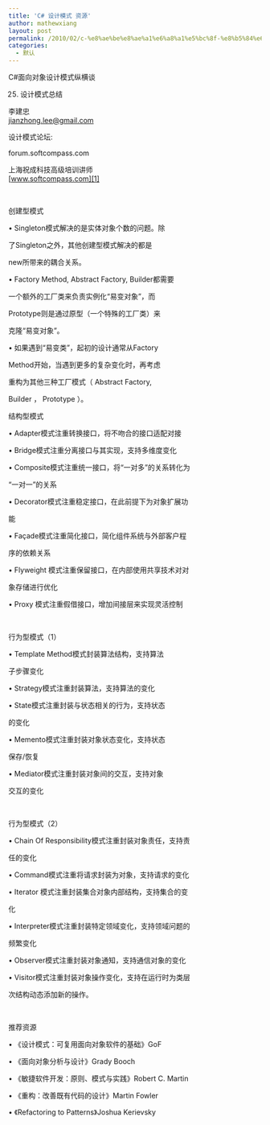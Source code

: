 ```yaml
---
title: 'C# 设计模式 资源'
author: mathewxiang
layout: post
permalink: /2010/02/c-%e8%ae%be%e8%ae%a1%e6%a8%a1%e5%bc%8f-%e8%b5%84%e6%ba%90/
categories:
  - 默认
---
```

C#面向对象设计模式纵横谈  
  
25. 设计模式总结  
  
李建忠  
<jianzhong.lee@gmail.com>  
  
设计模式论坛:  
  
forum.softcompass.com  
  
上海祝成科技高级培训讲师  
[www.softcompass.com][1]

 

创建型模式  
  
• Singleton模式解决的是实体对象个数的问题。除  
  
了Singleton之外，其他创建型模式解决的都是  
  
new所带来的耦合关系。  
  
• Factory Method, Abstract Factory, Builder都需要  
  
一个额外的工厂类来负责实例化“易变对象”，而  
  
Prototype则是通过原型（一个特殊的工厂类）来  
  
克隆“易变对象”。  
  
• 如果遇到“易变类”，起初的设计通常从Factory  
  
Method开始，当遇到更多的复杂变化时，再考虑  
  
重构为其他三种工厂模式（ Abstract Factory,  
  
Builder ， Prototype ）。

结构型模式  
  
• Adapter模式注重转换接口，将不吻合的接口适配对接  
  
• Bridge模式注重分离接口与其实现，支持多维度变化  
  
• Composite模式注重统一接口，将“一对多”的关系转化为  
  
“一对一”的关系  
  
• Decorator模式注重稳定接口，在此前提下为对象扩展功  
  
能  
  
• Façade模式注重简化接口，简化组件系统与外部客户程  
  
序的依赖关系  
  
• Flyweight 模式注重保留接口，在内部使用共享技术对对  
  
象存储进行优化  
  
• Proxy 模式注重假借接口，增加间接层来实现灵活控制

 

行为型模式（1）  
  
• Template Method模式封装算法结构，支持算法  
  
子步骤变化  
  
• Strategy模式注重封装算法，支持算法的变化  
  
• State模式注重封装与状态相关的行为，支持状态  
  
的变化  
  
• Memento模式注重封装对象状态变化，支持状态  
  
保存/恢复  
  
• Mediator模式注重封装对象间的交互，支持对象  
  
交互的变化

 

行为型模式（2）  
  
• Chain Of Responsibility模式注重封装对象责任，支持责  
  
任的变化  
  
• Command模式注重将请求封装为对象，支持请求的变化  
  
• Iterator 模式注重封装集合对象内部结构，支持集合的变  
  
化  
  
• Interpreter模式注重封装特定领域变化，支持领域问题的  
  
频繁变化  
  
• Observer模式注重封装对象通知，支持通信对象的变化  
  
• Visitor模式注重封装对象操作变化，支持在运行时为类层  
  
次结构动态添加新的操作。

 

推荐资源  
  
• 《设计模式：可复用面向对象软件的基础》GoF  
  
• 《面向对象分析与设计》Grady Booch  
  
• 《敏捷软件开发：原则、模式与实践》Robert C. Martin  
  
• 《重构：改善既有代码的设计》Martin Fowler  
  
• 《Refactoring to Patterns》Joshua Kerievsky

 [1]: http://www.softcompass.com
